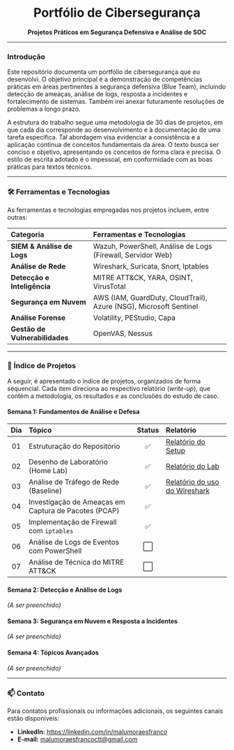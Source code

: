 <div align="center">
  <h1>Portfólio de Cibersegurança</h1>
  <p><strong>Projetos Práticos em Segurança Defensiva e Análise de SOC</strong></p>
</div>

---

### Introdução

Este repositório documenta um portfólio de cibersegurança que eu desenvolvi. O objetivo principal é a demonstração de competências práticas em áreas pertinentes à segurança defensiva (Blue Team), incluindo detecção de ameaças, análise de logs, resposta a incidentes e fortalecimento de sistemas. Também irei anexar futuramente resoluções de problemas a longo prazo.

A estrutura do trabalho segue uma metodologia de 30 dias de projetos, em que cada dia corresponde ao desenvolvimento e à documentação de uma tarefa específica. Tal abordagem visa evidenciar a consistência e a aplicação contínua de conceitos fundamentais da área. O texto busca ser conciso e objetivo, apresentando os conceitos de forma clara e precisa. O estilo de escrita adotado é o impessoal, em conformidade com as boas práticas para textos técnicos.

---

### 🛠️ Ferramentas e Tecnologias

As ferramentas e tecnologias empregadas nos projetos incluem, entre outras:

| Categoria | Ferramentas e Tecnologias |
| :--- | :--- |
| **SIEM & Análise de Logs** | Wazuh, PowerShell, Análise de Logs (Firewall, Servidor Web) |
| **Análise de Rede** | Wireshark, Suricata, Snort, Iptables |
| **Detecção e Inteligência** | MITRE ATT&CK, YARA, OSINT, VirusTotal |
| **Segurança em Nuvem** | AWS (IAM, GuardDuty, CloudTrail), Azure (NSG), Microsoft Sentinel |
| **Análise Forense** | Volatility, PEStudio, Capa |
| **Gestão de Vulnerabilidades**| OpenVAS, Nessus |

---

### 🚀 Índice de Projetos

A seguir, é apresentado o índice de projetos, organizados de forma sequencial. Cada item direciona ao respectivo relatório (*write-up*), que contém a metodologia, os resultados e as conclusões do estudo de caso.

#### Semana 1: Fundamentos de Análise e Defesa

| Dia | Tópico | Status | Relatório |
|:---:|:---|:---:|:---|
| 01 | Estruturação do Repositório | ✅ | [Relatório do Setup](01-setup/README.md)|
| 02 | Desenho de Laboratório (Home Lab) | ✅ | [Relatório do Lab](02-laboratorio-Cloud/README.md) |
  | 03 | Análise de Tráfego de Rede (Baseline) | ✅ | [Relatório do uso do Wireshark](03-wireshark/Relatorio.md) |
| 04 | Investigação de Ameaças em Captura de Pacotes (PCAP) | ✅ | |
| 05 | Implementação de Firewall com `iptables` | ✅ 
| 06 | Análise de Logs de Eventos com PowerShell | ⬜ 
| 07 | Análise de Técnica do MITRE ATT&CK | ⬜ |

#### Semana 2: Detecção e Análise de Logs
*(A ser preenchido)*

#### Semana 3: Segurança em Nuvem e Resposta a Incidentes
*(A ser preenchido)*

#### Semana 4: Tópicos Avançados
*(A ser preenchido)*

---

### 📫 Contato

Para contatos profissionais ou informações adicionais, os seguintes canais estão disponíveis:

* **LinkedIn:** https://linkedin.com/in/malumoraesfranco
* **E-mail:** malumoraesfrancoctt@gmail.com
